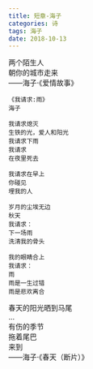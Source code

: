 ```yaml
---
title: 短章-海子
categories: 诗
tags: 海子
date: 2018-10-13
---
```

  
  
  
  
两个陌生人  
朝你的城市走来  
——海子·《爱情故事》  
  

```
《我请求:雨》
海子

我请求熄灭
生铁的光，爱人和阳光
我请求下雨
我请求
在夜里死去

我请求在早上
你碰见
埋我的人

岁月的尘埃无边
秋天
我请求：
下一场雨
洗清我的骨头

我的眼睛合上
我请求：
雨
雨是一生过错
雨是悲欢离合
```

春天的阳光晒到马尾  
...  
有伤的季节  
拖着尾巴  
来到  
——海子·《春天（断片）》

